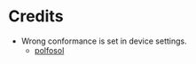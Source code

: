 Credits
=======
  - Wrong conformance is set in device settings.
    * [polfosol](https://github.com/polfosol)
